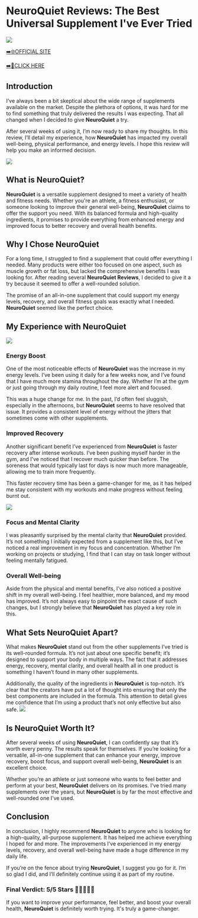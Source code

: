 # NeuroQuiet Reviews: The Best Universal Supplement I've Ever Tried

[![](https://static.vecteezy.com/system/resources/thumbnails/019/896/014/small/buy-now-gradient-button-with-cart-symbol-buy-now-illustration-png.png)](https://edetoop.top/lander/sugarpreland-1/neuroquiet.html) 

[➡️🌐OFFICIAL SITE](https://edetoop.top/lander/sugarpreland-1/neuroquiet.html) 

[➡️🔗CLICK HERE](https://edetoop.top/lander/sugarpreland-1/neuroquiet.html) 


## Introduction

I’ve always been a bit skeptical about the wide range of supplements available on the market. Despite the plethora of options, it was hard for me to find something that truly delivered the results I was expecting. That all changed when I decided to give **NeuroQuiet** a try.

After several weeks of using it, I’m now ready to share my thoughts. In this review, I’ll detail my experience, how **NeuroQuiet** has impacted my overall well-being, physical performance, and energy levels. I hope this review will help you make an informed decision. 

[![](https://wallpapers.com/images/hd/red-order-now-button-udg4jcj4arvn8b0n-2.png)](https://edetoop.top/lander/sugarpreland-1/neuroquiet.html)  

## What is NeuroQuiet?

**NeuroQuiet** is a versatile supplement designed to meet a variety of health and fitness needs. Whether you're an athlete, a fitness enthusiast, or someone looking to improve their general well-being, **NeuroQuiet** claims to offer the support you need. With its balanced formula and high-quality ingredients, it promises to provide everything from enhanced energy and improved focus to better recovery and overall health benefits.

## Why I Chose NeuroQuiet

For a long time, I struggled to find a supplement that could offer everything I needed. Many products were either too focused on one aspect, such as muscle growth or fat loss, but lacked the comprehensive benefits I was looking for. After reading several **NeuroQuiet Reviews**, I decided to give it a try because it seemed to offer a well-rounded solution.

The promise of an all-in-one supplement that could support my energy levels, recovery, and overall fitness goals was exactly what I needed. **NeuroQuiet** seemed like the perfect choice.

## My Experience with NeuroQuiet

[![](https://static.vecteezy.com/system/resources/thumbnails/019/896/014/small/buy-now-gradient-button-with-cart-symbol-buy-now-illustration-png.png)](https://edetoop.top/lander/sugarpreland-1/neuroquiet.html)

### Energy Boost

One of the most noticeable effects of **NeuroQuiet** was the increase in my energy levels. I’ve been using it daily for a few weeks now, and I’ve found that I have much more stamina throughout the day. Whether I’m at the gym or just going through my daily routine, I feel more alert and focused.

This was a huge change for me. In the past, I’d often feel sluggish, especially in the afternoons, but **NeuroQuiet** seems to have resolved that issue. It provides a consistent level of energy without the jitters that sometimes come with other supplements.

### Improved Recovery

Another significant benefit I’ve experienced from **NeuroQuiet** is faster recovery after intense workouts. I’ve been pushing myself harder in the gym, and I’ve noticed that I recover much quicker than before. The soreness that would typically last for days is now much more manageable, allowing me to train more frequently.

This faster recovery time has been a game-changer for me, as it has helped me stay consistent with my workouts and make progress without feeling burnt out.

[![](https://wallpapers.com/images/hd/red-order-now-button-udg4jcj4arvn8b0n-2.png)](https://edetoop.top/lander/sugarpreland-1/neuroquiet.html)  

### Focus and Mental Clarity

I was pleasantly surprised by the mental clarity that **NeuroQuiet** provided. It’s not something I initially expected from a supplement like this, but I’ve noticed a real improvement in my focus and concentration. Whether I’m working on projects or studying, I find that I can stay on task longer without feeling mentally fatigued.

### Overall Well-being

Aside from the physical and mental benefits, I’ve also noticed a positive shift in my overall well-being. I feel healthier, more balanced, and my mood has improved. It’s not always easy to pinpoint the exact cause of such changes, but I strongly believe that **NeuroQuiet** has played a key role in this.

## What Sets NeuroQuiet Apart?

What makes **NeuroQuiet** stand out from the other supplements I’ve tried is its well-rounded formula. It’s not just about one specific benefit; it’s designed to support your body in multiple ways. The fact that it addresses energy, recovery, mental clarity, and overall health all in one product is something I haven’t found in many other supplements.

Additionally, the quality of the ingredients in **NeuroQuiet** is top-notch. It’s clear that the creators have put a lot of thought into ensuring that only the best components are included in the formula. This attention to detail gives me confidence that I’m using a product that’s not only effective but also safe.
[![](https://static.vecteezy.com/system/resources/thumbnails/019/896/014/small/buy-now-gradient-button-with-cart-symbol-buy-now-illustration-png.png)](https://edetoop.top/lander/sugarpreland-1/neuroquiet.html)
## Is NeuroQuiet Worth It?

After several weeks of using **NeuroQuiet**, I can confidently say that it’s worth every penny. The results speak for themselves. If you’re looking for a versatile, all-in-one supplement that can enhance your energy, improve recovery, boost focus, and support overall well-being, **NeuroQuiet** is an excellent choice.

Whether you’re an athlete or just someone who wants to feel better and perform at your best, **NeuroQuiet** delivers on its promises. I’ve tried many supplements over the years, but **NeuroQuiet** is by far the most effective and well-rounded one I’ve used.

## Conclusion

In conclusion, I highly recommend **NeuroQuiet** to anyone who is looking for a high-quality, all-purpose supplement. It has helped me achieve everything I hoped for and more. The improvements I’ve experienced in my energy levels, recovery, and overall well-being have made a huge difference in my daily life.

If you’re on the fence about trying **NeuroQuiet**, I suggest you go for it. I’m so glad I did, and I’ll definitely continue using it as part of my routine.

### Final Verdict: 5/5 Stars 🌟🌟🌟🌟🌟

If you want to improve your performance, feel better, and boost your overall health, **NeuroQuiet** is definitely worth trying. It's truly a game-changer.
